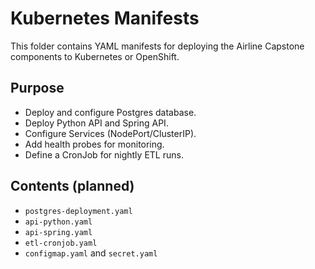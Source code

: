 # Kubernetes Manifests

This folder contains YAML manifests for deploying the Airline Capstone components to Kubernetes or OpenShift.

## Purpose
- Deploy and configure Postgres database.
- Deploy Python API and Spring API.
- Configure Services (NodePort/ClusterIP).
- Add health probes for monitoring.
- Define a CronJob for nightly ETL runs.

## Contents (planned)
- `postgres-deployment.yaml`
- `api-python.yaml`
- `api-spring.yaml`
- `etl-cronjob.yaml`
- `configmap.yaml` and `secret.yaml`

